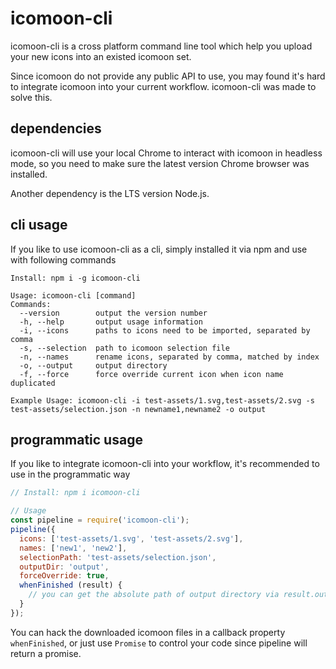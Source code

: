 # icomoon-cli

icomoon-cli is a cross platform command line tool which help you upload your new icons into an existed icomoon set.

Since icomoon do not provide any public API to use, you may found it's hard to integrate icomoon into your current workflow. icomoon-cli was made to solve this.

## dependencies

icomoon-cli will use your local Chrome to interact with icomoon in headless mode, so you need to make sure the latest version Chrome browser was installed.

Another dependency is the LTS version Node.js.

## cli usage

If you like to use icomoon-cli as a cli, simply installed it via npm and use with following commands

```shell
Install: npm i -g icomoon-cli

Usage: icomoon-cli [command]
Commands:
  --version        output the version number
  -h, --help       output usage information
  -i, --icons      paths to icons need to be imported, separated by comma
  -s, --selection  path to icomoon selection file
  -n, --names      rename icons, separated by comma, matched by index
  -o, --output     output directory
  -f, --force      force override current icon when icon name duplicated

Example Usage: icomoon-cli -i test-assets/1.svg,test-assets/2.svg -s test-assets/selection.json -n newname1,newname2 -o output
```

## programmatic usage

If you like to integrate icomoon-cli into your workflow, it's recommended to use in the programmatic way

```js
// Install: npm i icomoon-cli

// Usage
const pipeline = require('icomoon-cli');
pipeline({
  icons: ['test-assets/1.svg', 'test-assets/2.svg'],
  names: ['new1', 'new2'],
  selectionPath: 'test-assets/selection.json',
  outputDir: 'output',
  forceOverride: true,
  whenFinished (result) {
    // you can get the absolute path of output directory via result.outputDir
  }
});
```

You can hack the downloaded icomoon files in a callback property `whenFinished`, or just use `Promise` to control your code since pipeline will return a promise.
